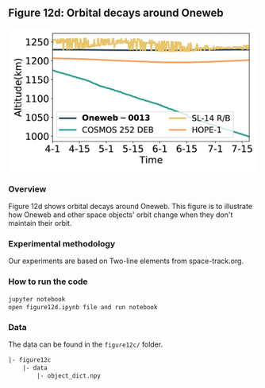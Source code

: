 ## Figure 12d: Orbital decays around Oneweb

<div align=center><img src="./figure12d.png" width=""></div>

### Overview
Figure 12d shows orbital decays around Oneweb.
This figure is to illustrate how Oneweb and other space objects' orbit change when they don't maintain their orbit. 


### Experimental methodology
Our experiments are based on Two-line elements from space-track.org.


### How to run the code
```
jupyter notebook
open figure12d.ipynb file and run notebook
```

### Data
The data can be found in the `figure12c/` folder.

	|- figure12c
		|- data
			|- object_dict.npy